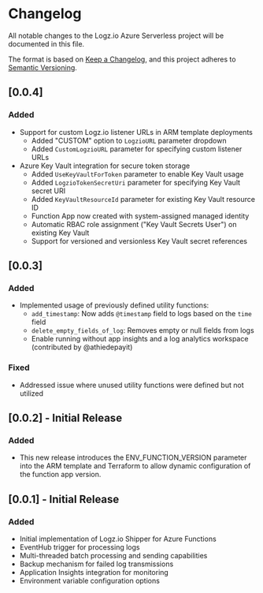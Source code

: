 # Changelog

All notable changes to the Logz.io Azure Serverless project will be documented in this file.

The format is based on [Keep a Changelog](https://keepachangelog.com/en/1.0.0/),
and this project adheres to [Semantic Versioning](https://semver.org/spec/v2.0.0.html).

## [0.0.4]

### Added
- Support for custom Logz.io listener URLs in ARM template deployments
  - Added "CUSTOM" option to `LogzioURL` parameter dropdown
  - Added `CustomLogzioURL` parameter for specifying custom listener URLs
- Azure Key Vault integration for secure token storage
  - Added `UseKeyVaultForToken` parameter to enable Key Vault usage
  - Added `LogzioTokenSecretUri` parameter for specifying Key Vault secret URI
  - Added `KeyVaultResourceId` parameter for existing Key Vault resource ID
  - Function App now created with system-assigned managed identity
  - Automatic RBAC role assignment ("Key Vault Secrets User") on existing Key Vault
  - Support for versioned and versionless Key Vault secret references

## [0.0.3]

### Added
- Implemented usage of previously defined utility functions:
  - `add_timestamp`: Now adds `@timestamp` field to logs based on the `time` field
  - `delete_empty_fields_of_log`: Removes empty or null fields from logs
  - Enable running without app insights and a log analytics workspace (contributed by @athiedepayit)


### Fixed
- Addressed issue where unused utility functions were defined but not utilized

## [0.0.2] - Initial Release

### Added
- This new release introduces the ENV_FUNCTION_VERSION parameter into the ARM template and Terraform to allow dynamic configuration of the function app version.


## [0.0.1] - Initial Release

### Added
- Initial implementation of Logz.io Shipper for Azure Functions
- EventHub trigger for processing logs
- Multi-threaded batch processing and sending capabilities
- Backup mechanism for failed log transmissions
- Application Insights integration for monitoring
- Environment variable configuration options